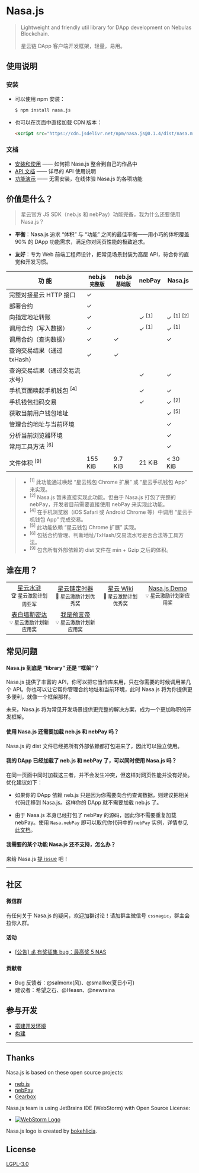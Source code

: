# Nasa.js

> Lightweight and friendly util library for DApp development on Nebulas Blockchain.
> 
> 星云链 DApp 客户端开发框架，轻量，易用。

## 使用说明

### 安装

* 可以使用 npm 安装：

	```sh
	$ npm install nasa.js
	```

* 也可以在页面中直接加载 CDN 版本：

	```html
	<script src="https://cdn.jsdelivr.net/npm/nasa.js@0.1.4/dist/nasa.min.js"></script>
	```

### 文档

* [安装和使用](https://github.com/NasaTeam/Nasa.js/issues/1) —— 如何把 Nasa.js 整合到自己的作品中
* [API 文档](https://github.com/NasaTeam/Nasa.js/issues/15) —— 详尽的 API 使用说明
* [功能演示](https://dapp.applinzi.com/nasa/) —— 无需安装，在线体验 Nasa.js 的各项功能

## 价值是什么？

> 星云官方 JS SDK（neb.js 和 nebPay）功能完备，我为什么还要使用 Nasa.js？

* **平衡**：Nasa.js 追求 “体积” 与 “功能” 之间的最佳平衡——用小巧的体积覆盖 90% 的 DApp 功能需求，满足你对网页性能的极致追求。

* **友好**：专为 Web 前端工程师设计，把常见场景封装为高层 API，符合你的直觉和开发习惯。

功 能 | neb.js<br><sup>完整版</sup> | neb.js<br><sup>基础版</sup> | nebPay | Nasa.js
---|---|---|---|---
完整对接星云 HTTP 接口 |  ✓ | 
部署合约  |  ✓ | 
向指定地址转账 | ✓ |  | ✓ <sup>[1]</sup> | ✓ <sup>[1]</sup> <sup>[2]</sup>
调用合约（写入数据） | ✓ |  | ✓ <sup>[1]</sup> | ✓ <sup>[1]</sup>
调用合约（查询数据） | ✓ | ✓ |  | ✓
查询交易结果（通过 txHash） | ✓ |  ✓ |  | 
查询交易结果（通过交易流水号） |  |   | ✓ | ✓
手机页面唤起手机钱包 <sup>[4]</sup>  |   |  | ✓ | ✓
手机钱包扫码交易  |   |  | ✓ | ✓ <sup>[2]</sup>
获取当前用户钱包地址 |  |   |  | ✓ <sup>[5]</sup>
管理合约地址与当前环境 |  |  |  | ✓
分析当前浏览器环境 |   |  |  | ✓
常用工具方法 <sup>[6]</sup> |   |  |  | ✓
| |
文件体积 <sup>[9]</sup> | 155 KiB | 9.7 KiB | 21 KiB| < 30 KiB

> * <sup>[1]</sup> 此功能通过唤起 “星云钱包 Chrome 扩展” 或 “星云手机钱包 App” 来实现。
> * <sup>[2]</sup> Nasa.js 暂未直接实现此功能。但由于 Nasa.js 打包了完整的 nebPay，开发者目前需要直接使用 nebPay 来实现此功能。
> * <sup>[4]</sup> 在手机浏览器（iOS Safari 或 Android Chrome 等）中调用 “星云手机钱包 App” 完成交易。
> * <sup>[5]</sup> 此功能依赖 “星云钱包 Chrome 扩展” 实现。
> * <sup>[6]</sup> 包括合约管理、判断地址/TxHash/交易流水号是否合法等工具方法。
> * <sup>[9]</sup> 包含所有外部依赖的 dist 文件在 min + Gzip 之后的体积。

## 谁在用？

| | | | |
:---:|:---:|:---:|:---:|
[星云水浒](https://nas.cryptohero.pro/)<br><sub>🏆 星云激励计划周亚军</sub> | [星云链定时器](https://nastoolkit.com/timer.html)<br><sub>🌟 星云激励计划优秀奖</sub> | [星云 Wiki](https://zoowii.coding.me/nebwiki/)<br><sub>🌟 星云激励计划优秀奖</sub> | [Nasa.js Demo](https://dapp.applinzi.com/nasa/)<br><sub>💡 星云激励计划新应用奖</sub>
[表白墙斯密达](http://pb2v57b8u.bkt.clouddn.com/index.html)<br><sub>💡 星云激励计划新应用奖</sub> | [我是预言帝](https://dapp.applinzi.com/predictor/)<br><sub>💡 星云激励计划新应用奖</sub>

## 常见问题

#### Nasa.js 到底是 “library” 还是 “框架”？

Nasa.js 提供了丰富的 API，你可以把它当作库来用，只在你需要的时候调用某几个 API。你也可以让它帮你管理合约地址和当前环境，此时 Nasa.js 将为你提供更多便利，就像一个框架那样。

未来，Nasa.js 将为常见开发场景提供更完整的解决方案，成为一个更加称职的开发框架。

#### 使用 Nasa.js 还需要加载 neb.js 和 nebPay 吗？

Nasa.js 的 dist 文件已经把所有外部依赖都打包进来了，因此可以独立使用。

#### 我的 DApp 已经加载了 neb.js 和 nebPay 了，可以同时使用 Nasa.js 吗？

在同一页面中同时加载这三者，并不会发生冲突，但这样对网页性能并没有好处。优化建议如下：

* 如果你的 DApp 依赖 neb.js 只是因为你需要向合约查询数据，则建议把相关代码迁移到 Nasa.js。这样你的 DApp 就不需要加载 neb.js 了。

* 由于 Nasa.js 本身已经打包了 nebPay 的源码，因此你不需要重复加载 nebPay。使用 `Nasa.nebPay` 即可以取代你代码中的 `nebPay` 实例，详情参见 [此文档](https://github.com/NasaTeam/Nasa.js/issues/2#dependency)。

#### 我需要的某个功能 Nasa.js 还不支持，怎么办？

来给 Nasa.js [提 issue](https://github.com/NasaTeam/Nasa.js/issues/new) 吧！

***

## 社区

#### 微信群

有任何关于 Nasa.js 的疑问，欢迎加群讨论！请加群主微信号 `cssmagic`，群主会拉你入群。

#### 活动

* [[公告] 💰 有奖征集 bug：最高奖 5 NAS ](https://github.com/NasaTeam/Nasa.js/issues/4)

#### 贡献者

* Bug 反馈者：@salmonx(风)、@smallke(夏日小可)
* 建议者：希望之石、@Heasn、@newraina

## 参与开发

* [搭建开发环境](https://github.com/NasaTeam/Nasa.js/issues/22)
* [构建](https://github.com/NasaTeam/Nasa.js/issues/21)

***

## Thanks

Nasa.js is based on these open source projects:

* [neb.js](https://github.com/nebulasio/neb.js)
* [nebPay](https://github.com/nebulasio/nebPay)
* [Gearbox](https://github.com/CMUI/gearbox)

Nasa.js team is using JetBrains IDE (WebStorm) with Open Source License:

* [![WebStorm Logo](https://user-images.githubusercontent.com/5830104/32258214-2f230426-bef4-11e7-8a5f-1b4f9e116e87.png)](https://www.jetbrains.com/webstorm/)

Nasa.js logo is created by [bokehlicia](http://www.iconarchive.com/show/captiva-icons-by-bokehlicia/rocket-icon.html).

## License

[LGPL-3.0](https://opensource.org/licenses/lgpl-3.0.html)

